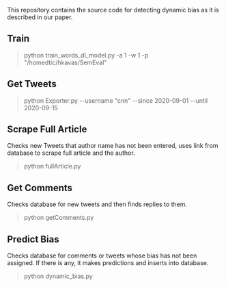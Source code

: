This repository contains the source code for detecting dynamic bias as it is described in our paper.

## Train
> python train_words_dl_model.py -a 1 -w 1 -p "/homedtic/hkavas/SemEval" 

## Get Tweets
> python Exporter.py --username "cnn" --since 2020-09-01 --until 2020-09-15

## Scrape Full Article
Checks new Tweets that author name has not been entered, uses link from database to scrape full article and the author.
> python fullArticle.py

## Get Comments
Checks database for new tweets and then finds replies to them.
> python getComments.py 

## Predict Bias
Checks database for comments or tweets whose bias has not been assigned. If there is any, it makes predictions and inserts into database.
> python dynamic_bias.py







